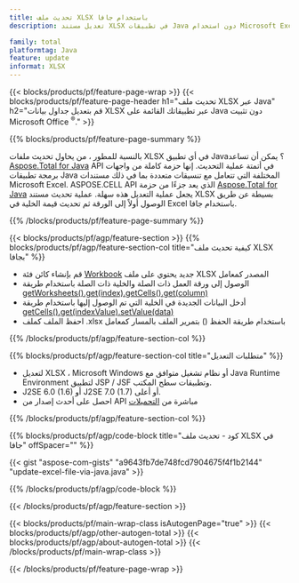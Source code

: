 ```yaml
---
title: تحديث ملف XLSX باستخدام جافا
description: تعديل مستند XLSX في تطبيقات Java دون استخدام Microsoft Excel. تحسين التعليمات البرمجية لأسرع طريقة لكتابة وتحرير ملف excel في جافا.

family: total
platformtag: Java
feature: update
informat: XLSX
---
```

{{< blocks/products/pf/feature-page-wrap >}}
{{< blocks/products/pf/feature-page-header h1="تحديث ملف XLSX عبر Java" h2="قم بتعديل جداول بيانات XLSX عبر تطبيقاتك القائمة على Java دون تثبيت Microsoft Office <sup>&reg;</sup>." >}}

{{% blocks/products/pf/feature-page-summary %}}

بالنسبة للمطور ، من يحاول تحديث ملفات XLSX في أي تطبيق Java؟ يمكن أن تساعد [Aspose.Total for Java](https://products.aspose.com/total/java/) API في أتمتة عملية التحديث. إنها حزمة كاملة من واجهات برمجة تطبيقات Java المختلفة التي تتعامل مع تنسيقات متعددة بما في ذلك مستندات Microsoft Excel. ASPOSE.CELL API الذي يعد جزءًا من حزمة [Aspose.Total for Java](https://products.aspose.com/total/java/) يجعل عملية التعديل هذه سهلة. عملية تحديث مستند XLSX بسيطة عن طريق الوصول أولاً إلى الورقة ثم تحديث قيمة الخلية في Excel باستخدام جافا.

{{% /blocks/products/pf/feature-page-summary %}}

{{< blocks/products/pf/agp/feature-section >}}
{{% blocks/products/pf/agp/feature-section-col title="كيفية تحديث ملف XLSX بجافا" %}}

- قم بإنشاء كائن فئة [Workbook](https://reference.aspose.com/cells/java/com.aspose.cells/Workbook) جديد يحتوي على ملف XLSX المصدر كمعامل
- الوصول إلى ورقة العمل ذات الصلة والخلية ذات الصلة باستخدام طريقة [getWorksheets().get(index).getCells().get(column)](https://reference.aspose.com/cells/java/com.aspose.cells/cells#Item%20(int))
- أدخل البيانات الجديدة في الخلية التي تم الوصول إليها باستخدام طريقة [getCells().get(indexValue).setValue(data)](https://reference.aspose.com/cells/java/com.aspose.cells/cell#Value)
- احفظ الملف كملف .xlsx باستخدام طريقة الحفظ () بتمرير الملف بالمسار كمعامل

{{% /blocks/products/pf/agp/feature-section-col %}}

{{% blocks/products/pf/agp/feature-section-col title="متطلبات التعديل" %}}

- لتعديل XLSX ، Microsoft Windows أو نظام تشغيل متوافق مع Java Runtime Environment لتطبيق JSP / JSF وتطبيقات سطح المكتب.
- J2SE 6.0 (1.6) أو J2SE 7.0 (1.7) أو أعلى.
- احصل على أحدث إصدار من API مباشرة من [التحميلات](https://docs.aspose.com/cells/java/installation/)

{{% /blocks/products/pf/agp/feature-section-col %}}

{{% blocks/products/pf/agp/code-block title="كود - تحديث ملف XLSX في جافا" offSpacer="" %}}

{{< gist "aspose-com-gists" "a9643fb7de748fcd7904675f4f1b2144" "update-excel-file-via-java.java" >}}

{{% /blocks/products/pf/agp/code-block %}}

{{< /blocks/products/pf/agp/feature-section >}}

{{< blocks/products/pf/main-wrap-class isAutogenPage="true" >}}
{{< blocks/products/pf/agp/other-autogen-total >}}
{{< blocks/products/pf/agp/about-autogen-total >}}
{{< /blocks/products/pf/main-wrap-class >}}

{{< /blocks/products/pf/feature-page-wrap >}}